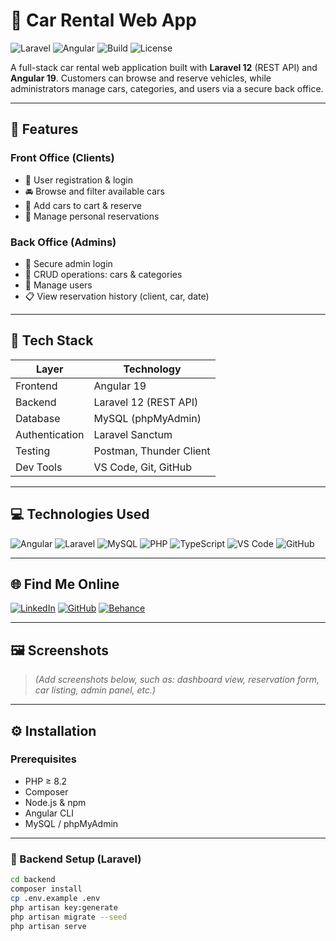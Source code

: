 # 🚗 Car Rental Web App

![Laravel](https://img.shields.io/badge/Laravel-v12-red?style=flat-square&logo=laravel)
![Angular](https://img.shields.io/badge/Angular-v19-DD0031?style=flat-square&logo=angular)
![Build](https://img.shields.io/badge/build-passing-brightgreen?style=flat-square&logo=githubactions)
![License](https://img.shields.io/badge/license-MIT-blue.svg?style=flat-square)

A full-stack car rental web application built with **Laravel 12** (REST API) and **Angular 19**. Customers can browse and reserve vehicles, while administrators manage cars, categories, and users via a secure back office.

---

## 🌟 Features

### Front Office (Clients)
- 🔐 User registration & login
- 🚘 Browse and filter available cars
- 🛒 Add cars to cart & reserve
- 📆 Manage personal reservations

### Back Office (Admins)
- 🔐 Secure admin login
- 📁 CRUD operations: cars & categories
- 👤 Manage users
- 📋 View reservation history (client, car, date)

---

## 🧰 Tech Stack

| Layer         | Technology              |
|---------------|--------------------------|
| Frontend      | Angular 19               |
| Backend       | Laravel 12 (REST API)    |
| Database      | MySQL (phpMyAdmin)       |
| Authentication| Laravel Sanctum          |
| Testing       | Postman, Thunder Client  |
| Dev Tools     | VS Code, Git, GitHub     |

---

## 💻 Technologies Used

![Angular](https://img.shields.io/badge/Angular-DD0031?style=for-the-badge&logo=angular&logoColor=white)
![Laravel](https://img.shields.io/badge/Laravel-F55247?style=for-the-badge&logo=laravel&logoColor=white)
![MySQL](https://img.shields.io/badge/MySQL-00758F?style=for-the-badge&logo=mysql&logoColor=white)
![PHP](https://img.shields.io/badge/PHP-8892BF?style=for-the-badge&logo=php&logoColor=white)
![TypeScript](https://img.shields.io/badge/TypeScript-3178C6?style=for-the-badge&logo=typescript&logoColor=white)
![VS Code](https://img.shields.io/badge/VSCode-007ACC?style=for-the-badge&logo=visual-studio-code&logoColor=white)
![GitHub](https://img.shields.io/badge/GitHub-181717?style=for-the-badge&logo=github)

---

## 🌐 Find Me Online

[![LinkedIn](https://img.shields.io/badge/LinkedIn-Connect-blue?style=for-the-badge&logo=linkedin)](https://www.linkedin.com/in/ton-profil)
[![GitHub](https://img.shields.io/badge/GitHub-Profil-black?style=for-the-badge&logo=github)](https://github.com/ton-username)
[![Behance](https://img.shields.io/badge/Behance-Portfolio-1769ff?style=for-the-badge&logo=behance)](https://www.behance.net/ton-profil)

---

## 🖼️ Screenshots

> *(Add screenshots below, such as: dashboard view, reservation form, car listing, admin panel, etc.)*

---

## ⚙️ Installation

### Prerequisites

- PHP ≥ 8.2  
- Composer  
- Node.js & npm  
- Angular CLI  
- MySQL / phpMyAdmin

---

### 🔧 Backend Setup (Laravel)

```bash
cd backend
composer install
cp .env.example .env
php artisan key:generate
php artisan migrate --seed
php artisan serve
